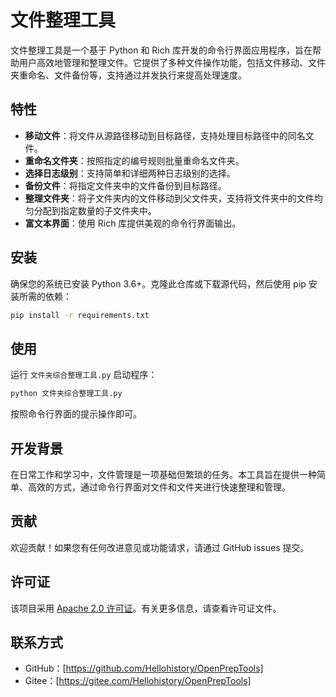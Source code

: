 # 文件整理工具

文件整理工具是一个基于 Python 和 Rich 库开发的命令行界面应用程序，旨在帮助用户高效地管理和整理文件。它提供了多种文件操作功能，包括文件移动、文件夹重命名、文件备份等，支持通过并发执行来提高处理速度。

## 特性

- **移动文件**：将文件从源路径移动到目标路径，支持处理目标路径中的同名文件。
- **重命名文件夹**：按照指定的编号规则批量重命名文件夹。
- **选择日志级别**：支持简单和详细两种日志级别的选择。
- **备份文件**：将指定文件夹中的文件备份到目标路径。
- **整理文件夹**：将子文件夹内的文件移动到父文件夹，支持将文件夹中的文件均匀分配到指定数量的子文件夹中。
- **富文本界面**：使用 Rich 库提供美观的命令行界面输出。

## 安装

确保您的系统已安装 Python 3.6+。克隆此仓库或下载源代码，然后使用 pip 安装所需的依赖：

```bash
pip install -r requirements.txt
```

## 使用

运行 `文件夹综合整理工具.py` 启动程序：

```bash
python 文件夹综合整理工具.py
```

按照命令行界面的提示操作即可。

## 开发背景

在日常工作和学习中，文件管理是一项基础但繁琐的任务。本工具旨在提供一种简单、高效的方式，通过命令行界面对文件和文件夹进行快速整理和管理。

## 贡献

欢迎贡献！如果您有任何改进意见或功能请求，请通过 GitHub issues 提交。

## 许可证

该项目采用 [Apache 2.0 许可证](LICENSE)。有关更多信息，请查看许可证文件。

## 联系方式

- GitHub：[https://github.com/Hellohistory/OpenPrepTools]
- Gitee：[https://gitee.com/Hellohistory/OpenPrepTools]